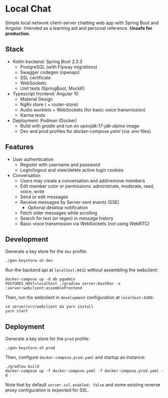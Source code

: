 # Local Chat
Simple local network client-server chatting web app with Spring Boot and Angular. Intended as a learning aid and personal reference. **Unsafe for production**.

## Stack

- Kotlin backend: Spring Boot 2.3.3
  - PostgreSQL (with Flyway migrations)
  - Swagger codegen (openapi)
  - SSL certificate
  - WebSockets
  - Unit tests (SpringBoot, MockK)
- Typescript frontend: Angular 10
  - Material Design
  - NgRx store ( + router-store)
  - Audio worklets + WebSockets (for basic voice transmission)
  - Karma tests
- Deployment: Podman (Docker)
  - Build with _gradle_ and run on _openjdk:17-jdk-alpine_ image
  - Dev and prod profiles for _docker-compose.yaml_ (via _.env_ files)

## Features

- User authentication
  - Register with username and password
  - Login/logout and view/delete active login cookies
- Conversation
  - Users may create a conversation and add/remove members
  - Edit member color or permissions: administrate, moderate, read, voice, write
  - Send or edit messages
  - Receive messages by Server-sent events (SSE)
    - Optional desktop notification
  - Fetch older messages while scrolling
  - Search for text (or regex) in message history
  - Basic voice transmission via WebSockets (not using WebRTC)

## Development
Generate a key store for the `dev` profile:
```shell
./gen-keystore.sh dev
```
Run the backend api at `localhost:9432` without assembling the webclient:
```shell
docker-compose up -d db pgadmin
POSTGRES_HOST=localhost ./gradlew server:bootRun -x :server:webclient:assembleFrontend
```
Then, run the webclient in `development` configuration at `localhost:4200`:
```shell
cd server/src/webclient && yarn install
yarn start
```

## Deployment
Generate a key store for the `prod` profile:
```shell
./gen-keystore.sh prod
```
Then, configure `docker-compose.prod.yaml` and startup an instance:
```shell
./gradlew build
docker-compose up -f docker-compose.yaml -f docker-compose.prod.yaml -d
```
Note that by default `server.ssl.enabled: false` and some existing reverse proxy configuration is expected for SSL.
